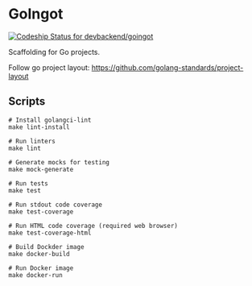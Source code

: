 GoIngot
==

[![Codeship Status for devbackend/goingot](https://app.codeship.com/projects/40f57af0-96d1-0138-4c88-0a7d12f2e6c3/status?branch=master)](https://app.codeship.com/projects/400651)

Scaffolding for Go projects.

Follow go project layout: https://github.com/golang-standards/project-layout

Scripts
--

```shell script
# Install golangci-lint
make lint-install

# Run linters
make lint 

# Generate mocks for testing
make mock-generate

# Run tests
make test

# Run stdout code coverage
make test-coverage

# Run HTML code coverage (required web browser)
make test-coverage-html

# Build Dockder image
make docker-build

# Run Docker image
make docker-run
```